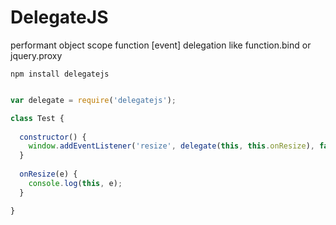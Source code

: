 # DelegateJS

performant object scope function [event] delegation like function.bind or jquery.proxy

```
npm install delegatejs
```


```js

var delegate = require('delegatejs');

class Test {
    
  constructor() {
    window.addEventListener('resize', delegate(this, this.onResize), false);
  }
  
  onResize(e) {
    console.log(this, e);
  }

}

```
